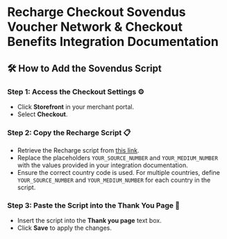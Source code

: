# Recharge Checkout Sovendus Voucher Network & Checkout Benefits Integration Documentation

## 🛠️ How to Add the Sovendus Script

### Step 1: Access the Checkout Settings ⚙️
- Click **Storefront** in your merchant portal.
- Select **Checkout**.

### Step 2: Copy the Recharge Script 📋
- Retrieve the Recharge script from [this link](https://github.com/Sovendus-GmbH/Sovendus-Recharge-Voucher-Network-and-Checkout-Benefits-Documentation/blob/main/recharge.template.html).
- Replace the placeholders `YOUR_SOURCE_NUMBER` and `YOUR_MEDIUM_NUMBER` with the values provided in your integration documentation.
- Ensure the correct country code is used. For multiple countries, define `YOUR_SOURCE_NUMBER` and `YOUR_MEDIUM_NUMBER` for each country in the script.

### Step 3: Paste the Script into the Thank You Page 📝
- Insert the script into the **Thank you page** text box.
- Click **Save** to apply the changes.
